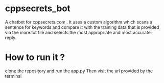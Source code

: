 # cppsecrets_bot
A chatbot for cppsecrets.com . It uses a custom algorithm which scans a sentence for keywords and compare it with the training data that is provided via the more.txt file and selects the most appropriate and most accurate reply.
# How to run it ?

clone the repository and run the app.py
Then visit the url provided by the terminal


